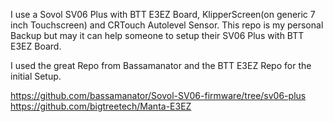 I use a Sovol SV06 Plus with BTT E3EZ Board, KlipperScreen(on generic 7 inch Touchscreen) and CRTouch Autolevel Sensor. 
This repo is my personal Backup but may it can help someone to setup their SV06 Plus with BTT E3EZ Board.

I used the great Repo from Bassamanator and the BTT E3EZ Repo for the initial Setup.

https://github.com/bassamanator/Sovol-SV06-firmware/tree/sv06-plus
https://github.com/bigtreetech/Manta-E3EZ
